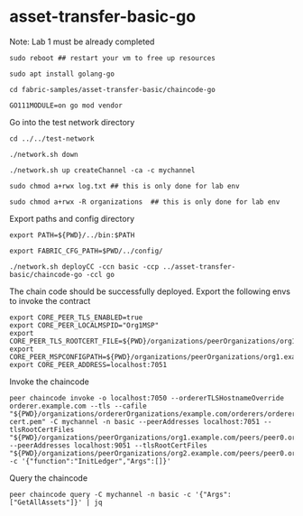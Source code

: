 # asset-transfer-basic-go

Note: Lab 1 must be already completed
```
sudo reboot ## restart your vm to free up resources
```
```
sudo apt install golang-go
```
```
cd fabric-samples/asset-transfer-basic/chaincode-go
```
```
GO111MODULE=on go mod vendor
```
Go into the test network directory
```
cd ../../test-network
```
```
./network.sh down  
```
```
./network.sh up createChannel -ca -c mychannel
```
```
sudo chmod a+rwx log.txt ## this is only done for lab env
```
```
sudo chmod a+rwx -R organizations  ## this is only done for lab env
```
Export paths and config directory
```
export PATH=${PWD}/../bin:$PATH
```
```
export FABRIC_CFG_PATH=$PWD/../config/
```
```
./network.sh deployCC -ccn basic -ccp ../asset-transfer-basic/chaincode-go -ccl go
```
The chain code should be successfully deployed.
Export the following envs to invoke the contract
```
export CORE_PEER_TLS_ENABLED=true
export CORE_PEER_LOCALMSPID="Org1MSP"
export CORE_PEER_TLS_ROOTCERT_FILE=${PWD}/organizations/peerOrganizations/org1.example.com/peers/peer0.org1.example.com/tls/ca.crt
export CORE_PEER_MSPCONFIGPATH=${PWD}/organizations/peerOrganizations/org1.example.com/users/Admin@org1.example.com/msp
export CORE_PEER_ADDRESS=localhost:7051
```
Invoke the chaincode
```
peer chaincode invoke -o localhost:7050 --ordererTLSHostnameOverride orderer.example.com --tls --cafile "${PWD}/organizations/ordererOrganizations/example.com/orderers/orderer.example.com/msp/tlscacerts/tlsca.example.com-cert.pem" -C mychannel -n basic --peerAddresses localhost:7051 --tlsRootCertFiles "${PWD}/organizations/peerOrganizations/org1.example.com/peers/peer0.org1.example.com/tls/ca.crt" --peerAddresses localhost:9051 --tlsRootCertFiles "${PWD}/organizations/peerOrganizations/org2.example.com/peers/peer0.org2.example.com/tls/ca.crt" -c '{"function":"InitLedger","Args":[]}'
```
Query the chaincode
```
peer chaincode query -C mychannel -n basic -c '{"Args":["GetAllAssets"]}' | jq
```



